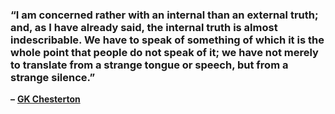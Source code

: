 ### “I am concerned rather with an internal than an external truth; and, as I have already said, the internal truth is almost indescribable. We have to speak of something of which it is the whole point that people do not speak of it; we have not merely to translate from a strange tongue or speech, but from a strange silence.”

**–** [**GK Chesterton**](https://londonwriterssalon.us4.list-manage.com/track/click?u=8b047263967451488070a8ad0&id=868d890403&e=bc5cbc9b90)